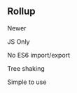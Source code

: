##  Rollup

Newer

JS Only <!-- .element: class="fragment" -->

No ES6 import/export <!-- .element: class="fragment" -->

Tree shaking <!-- .element: class="fragment" -->

Simple to use <!-- .element: class="fragment" -->

